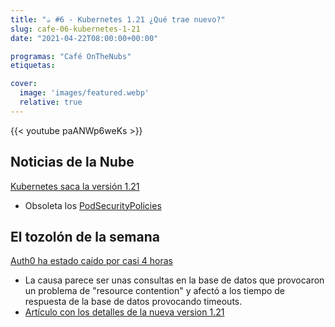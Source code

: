 ```yaml
---
title: "☕️ #6 - Kubernetes 1.21 ¿Qué trae nuevo?"
slug: cafe-06-kubernetes-1-21
date: "2021-04-22T08:00:00+00:00"

programas: "Café OnTheNubs"
etiquetas:

cover:
  image: 'images/featured.webp'
  relative: true
---
```


{{< youtube paANWp6weKs >}}


## Noticias de la Nube
[Kubernetes saca la versión 1.21](https://github.com/kubernetes/sig-release/blob/master/releases/release-1.21/README.md)
* Obsoleta los [PodSecurityPolicies](https://kubernetes.io/docs/concepts/policy/pod-security-policy/)

## El tozolón de la semana
[Auth0 ha estado caído por casi 4 horas](https://news.ycombinator.com/item?id=26880147)
* La causa parece ser unas consultas en la base de datos que provocaron un problema de "resource contention" y afectó a los tiempo de respuesta de la base de datos provocando timeouts.
* [Artículo con los detalles de la nueva version 1.21](https://sysdig.com/blog/kubernetes-1-21-whats-new/)
